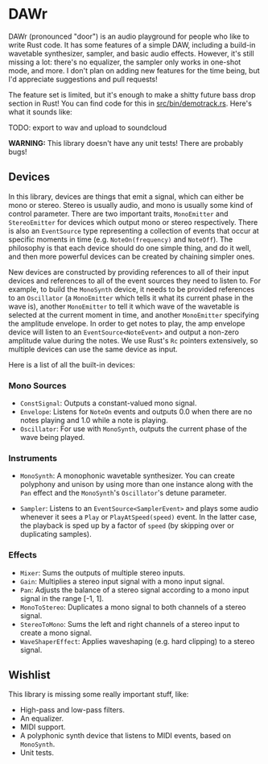 # DAWr

DAWr (pronounced "door") is an audio playground for people who like to write
Rust code. It has some features of a simple DAW, including a build-in wavetable
synthesizer, sampler, and basic audio effects. However, it's still missing
a lot: there's no equalizer, the sampler only works in one-shot mode, and more.
I don't plan on adding new features for the time being, but I'd appreciate
suggestions and pull requests!

The feature set is limited, but it's enough to make a shitty future bass drop
section in Rust! You can find code for this in
[src/bin/demotrack.rs](src/bin/demotrack.rs). Here's what it sounds like:

TODO: export to wav and upload to soundcloud

**WARNING:** This library doesn't have any unit tests! There are probably bugs!

## Devices

In this library, devices are things that emit a signal, which can either be mono
or stereo. Stereo is usually audio, and mono is usually some kind of control
parameter. There are two important traits, `MonoEmitter` and `StereoEmitter` for
devices which output mono or stereo respectively. There is also an `EventSource`
type representing a collection of events that occur at specific moments in time
(e.g. `NoteOn(frequency)` and `NoteOff`). The philosophy is that each device
should do one simple thing, and do it well, and then more powerful devices can
be created by chaining simpler ones.

New devices are constructed by providing references to all of their input
devices and references to all of the event sources they need to listen to. For
example, to build the `MonoSynth` device, it needs to be provided references to
an `Oscillator` (a `MonoEmitter` which tells it what its current phase in the
wave is), another `MonoEmitter` to tell it which wave of the wavetable is
selected at the current moment in time, and another `MonoEmitter` specifying the
amplitude envelope. In order to get notes to play, the amp envelope device will
listen to an `EventSource<NoteEvent>` and output a non-zero amplitude value
during the notes. We use Rust's `Rc` pointers extensively, so multiple devices
can use the same device as input.

Here is a list of all the built-in devices:

### Mono Sources

- `ConstSignal`: Outputs a constant-valued mono signal.
- `Envelope`: Listens for `NoteOn` events and outputs 0.0 when there are no notes
  playing and 1.0 while a note is playing.
- `Oscillator`: For use with `MonoSynth`, outputs the current phase of the wave
  being played.

### Instruments

- `MonoSynth`: A monophonic wavetable synthesizer. You can create polyphony and
  unison by using more than one instance along with the `Pan` effect and the
  `MonoSynth`'s `Oscillator`'s detune parameter.

- `Sampler`: Listens to an `EventSource<SamplerEvent>` and plays some audio
  whenever it sees a `Play` or `PlayAtSpeed(speed)` event. In the latter case,
  the playback is sped up by a factor of `speed` (by skipping over or
  duplicating samples).

### Effects

- `Mixer`: Sums the outputs of multiple stereo inputs.
- `Gain`: Multiplies a stereo input signal with a mono input signal.
- `Pan`: Adjusts the balance of a stereo signal according to a mono input signal
  in the range [-1, 1].
- `MonoToStereo`: Duplicates a mono signal to both channels of a stereo signal.
- `StereoToMono`: Sums the left and right channels of a stereo input to create
  a mono signal.
- `WaveShaperEffect`: Applies waveshaping (e.g. hard clipping) to a stereo
  signal.

## Wishlist

This library is missing some really important stuff, like:

- High-pass and low-pass filters.
- An equalizer.
- MIDI support.
- A polyphonic synth device that listens to MIDI events, based on `MonoSynth`.
- Unit tests.
